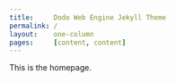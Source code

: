 ```yaml
---
title:     Dodo Web Engine Jekyll Theme
permalink: /
layout:    one-column
pages:     [content, content]
---
```


<p>This is the homepage.</p>